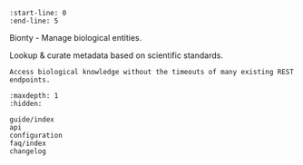 ```{include} ../README.md
:start-line: 0
:end-line: 5
```

Bionty - Manage biological entities.

Lookup & curate metadata based on scientific standards.

    Access biological knowledge without the timeouts of many existing REST endpoints.

```{toctree}
:maxdepth: 1
:hidden:

guide/index
api
configuration
faq/index
changelog
```
